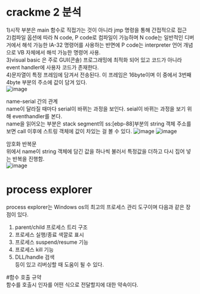 # crackme 2 분석  
1)시작 부분은 main 함수로 직접가는 것이 아니라 jmp 명령을 통해 간접적으로 접근  
2)컴파일 옵션에 따라 N code, P code로 컴파일이 가능하며 N code는 일반적인 디버거에서 해석 가능한 IA-32 명령어를 사용하는 반면에 P code는 interpreter 언어 개념으로 VB 자체에서 해석 가능한 명령어 사용.  
3)visual basic 은 주로 GUI(콘솔) 프로그래밍에 최적화 되어 있고 코드가 아니라 event handler에 사용자 코드가 존재한다.  
4)문자열이 특정 프레임에 담겨서 전송된다. 이 프레임은 16byte이며 이 중에서 3번째 4byte 부분의 주소에 값이 담겨 있다.  
![image](https://user-images.githubusercontent.com/65746019/117482507-73a84300-af9f-11eb-9240-0294f6c714ef.png)  

name-serial 간의 관계  
name이 달라질 때마다 serial이 바뀌는 과정을 보인다. seial이 바뀌는 과정을 보기 위해 eventhandler를 본다.  
name을 읽어오는 부분은 stack segment의 ss:[ebp-88]부분의 string 객체 주소를 보면 call 이후에 스트링 객체에 값이 차있는 걸 볼 수 있다.
![image](https://user-images.githubusercontent.com/65746019/117486707-ed8efb00-afa4-11eb-9b2a-2eca3c4d0d7e.png)
![image](https://user-images.githubusercontent.com/65746019/117486722-f41d7280-afa4-11eb-8c46-a94dce962ed4.png)  

암호화 반복문   
위에서 name이 string 객체에 담긴 값을 하나씩 불러서 특정값을 더하고 다시 집어 넣는 반복을 진행함.  
![image](https://user-images.githubusercontent.com/65746019/117487948-bb7e9880-afa6-11eb-8e66-8fe0af760e49.png)



# process explorer  
process explorer는 Windows os의 최고의 프로세스 관리 도구이며 다음과 같은 장점이 있다.  
1) parent/child 프로세스 트리 구조  
2) 프로세스 실행/종료 색깔로 표시  
3) 프로세스 suspend/resume 기능  
4) 프로세스 kill 기능  
5) DLL/handle 검색  
등이 있고 리버싱할 때 도움이 될 수 있다.  


#함수 호출 규약  
함수를 호출시 인자를 어떤 식으로 전달할지에 대한 약속이다.  


